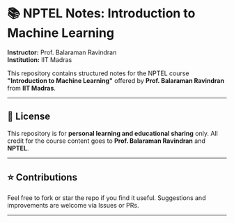 # 📚 NPTEL Notes: Introduction to Machine Learning  
**Instructor:** Prof. Balaraman Ravindran  
**Institution:** IIT Madras  

This repository contains structured notes for the NPTEL course **"Introduction to Machine Learning"** offered by **Prof. Balaraman Ravindran** from **IIT Madras**.

---

## 📖 License
This repository is for **personal learning and educational sharing** only. All credit for the course content goes to **Prof. Balaraman Ravindran** and **NPTEL**.

---

## ⭐ Contributions
Feel free to fork or star the repo if you find it useful. Suggestions and improvements are welcome via Issues or PRs.

---
